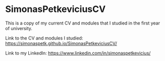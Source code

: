 # SimonasPetkeviciusCV
This is a copy of my current CV and modules that I studied in the first year of university.

Link to the CV and modules I studied: https://simonaspetk.github.io/SimonasPetkeviciusCV/

Link to my LinkedIn: https://www.linkedin.com/in/simonaspetkevicius/
